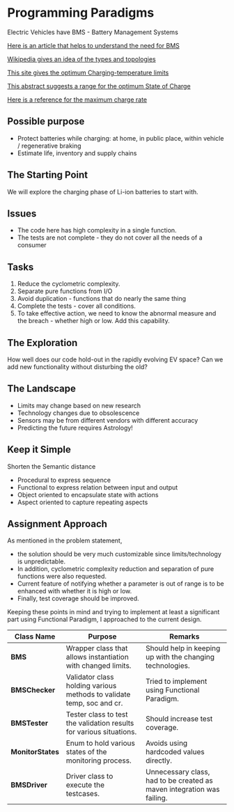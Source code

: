 # Programming Paradigms

Electric Vehicles have BMS - Battery Management Systems

[Here is an article that helps to understand the need for BMS](https://circuitdigest.com/article/battery-management-system-bms-for-electric-vehicles)

[Wikipedia gives an idea of the types and topologies](https://en.wikipedia.org/wiki/Battery_management_system)

[This site gives the optimum Charging-temperature limits](https://batteryuniversity.com/learn/article/charging_at_high_and_low_temperatures)

[This abstract suggests a range for the optimum State of Charge](https://www.sciencedirect.com/science/article/pii/S2352484719310911)

[Here is a reference for the maximum charge rate](https://www.electronics-notes.com/articles/electronic_components/battery-technology/li-ion-lithium-ion-charging.php#:~:text=Constant%20current%20charge:%20In%20the%20first%20stage%20of,rate%20of%20a%20maximum%20of%200.8C%20is%20recommended.)

## Possible purpose

- Protect batteries while charging:
at home, in public place, within vehicle / regenerative braking
- Estimate life, inventory and supply chains

## The Starting Point

We will explore the charging phase of Li-ion batteries to start with.

## Issues

- The code here has high complexity in a single function.
- The tests are not complete - they do not cover all the needs of a consumer

## Tasks

1. Reduce the cyclometric complexity.
1. Separate pure functions from I/O
1. Avoid duplication - functions that do nearly the same thing
1. Complete the tests - cover all conditions.
1. To take effective action, we need to know
the abnormal measure and the breach -
whether high or low. Add this capability.

## The Exploration

How well does our code hold-out in the rapidly evolving EV space?
Can we add new functionality without disturbing the old?

## The Landscape

- Limits may change based on new research
- Technology changes due to obsolescence
- Sensors may be from different vendors with different accuracy
- Predicting the future requires Astrology!

## Keep it Simple

Shorten the Semantic distance

- Procedural to express sequence
- Functional to express relation between input and output
- Object oriented to encapsulate state with actions
- Aspect oriented to capture repeating aspects

## Assignment Approach

As mentioned in the problem statement, 

- the solution should be very much customizable since limits/technology is unpredictable. 
- In addition, cyclometric complexity reduction and separation of pure functions were also requested.
- Current feature of notifying whether a parameter is out of range is to be enhanced with whether it is high or low.
- Finally, test coverage should be improved.

Keeping these points in mind and trying to implement at least a significant part using Functional Paradigm, I approached to the current design.

| Class Name        | Purpose                                                      | Remarks                                                      |
| ----------------- | ------------------------------------------------------------ | ------------------------------------------------------------ |
| **BMS**           | Wrapper class that allows instantiation with changed limits. | Should help in keeping up with the changing technologies.    |
| **BMSChecker**    | Validator class holding various methods to validate temp, soc and cr. | Tried to implement using Functional Paradigm.                |
| **BMSTester**     | Tester class to test the validation results for various situations. | Should increase test coverage.                               |
| **MonitorStates** | Enum to hold various states of the monitoring process.       | Avoids using hardcoded values directly.                      |
| **BMSDriver**     | Driver class to execute the testcases.                       | Unnecessary class, had to be created as maven integration was failing. |

